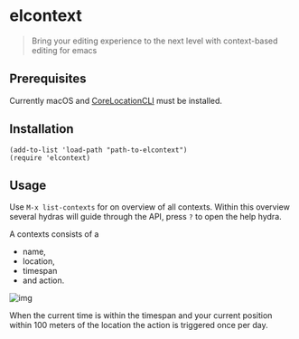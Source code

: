 # elcontext

> Bring your editing experience to the next level with context-based editing for emacs


## Prerequisites

Currently macOS and [CoreLocationCLI](https://github.com/fulldecent/corelocationcli) must be installed.


## Installation

```emacs-lisp
(add-to-list 'load-path "path-to-elcontext")
(require 'elcontext)
```


## Usage

Use `M-x list-contexts` for on overview of all contexts. Within this overview several hydras will guide through the API, press `?` to open the help hydra.

A contexts consists of a

-   name,
-   location,
-   timespan
-   and action.

![img](https://github.com/rollacaster/elcontext/blob/master/screenshot.png)

When the current time is within the timespan and your current position within 100 meters of the location the action is triggered once per day.
